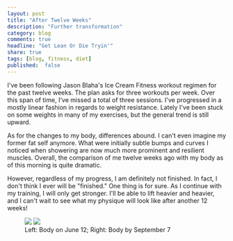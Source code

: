 ```yaml
---
layout: post
title: "After Twelve Weeks"
description: "Further transformation"
category: blog
comments: true
headline: "Get Lean Or Die Tryin'"
share: true
tags: [blog, fitness, diet]
published:  false
---
```

I've been following Jason Blaha's Ice Cream Fitness workout regimen for the past twelve weeks.  The plan asks for three workouts per week.  Over this span of time, I've missed a total of three sessions.  I've progressed in a mostly linear fashion in regards to weight resistance.  Lately I've been stuck on some weights in many of my exercises, but the general trend is still upward.

As for the changes to my body, differences abound.  I can't even imagine my former fat self anymore.  What were initially subtle bumps and curves I noticed when showering are now much more prominent and resilient muscles.  Overall, the comparison of me twelve weeks ago with my body as of this morning is quite dramatic.

However, regardless of my progress, I am definitely not finished.  In fact, I don't think I ever will be "finished."  One thing is for sure.  As I continue with my training, I will only get stronger.  I'll be able to lift heavier and heavier, and I can't wait to see what my physique will look like after another 12 weeks!

<figure class="half">
     <a href="{{ site.url }}/images/06-12.jpg"><img src="{{ site.url }}/images/06-12.jpg"></a>
     <a href="{{ site.url }}/images/09-07.jpg"><img src="{{ site.url }}/images/09-07.jpg"></a>
     <figcaption>Left:  Body on June 12; Right:  Body by September 7</figcaption>
</figure>

